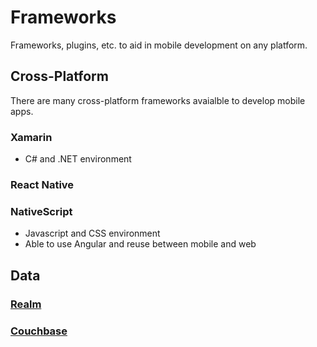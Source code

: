 # Frameworks

Frameworks, plugins, etc. to aid in mobile development on any platform.

## Cross-Platform

There are many cross-platform frameworks avaialble to develop mobile apps.

### Xamarin

* C# and .NET environment 

### React Native

### NativeScript

* Javascript and CSS environment
* Able to use Angular and reuse between mobile and web

## Data

### [Realm](https://realm.io/)

### [Couchbase](https://www.couchbase.com/)
